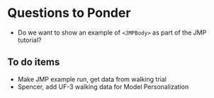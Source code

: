 # Questions to Ponder

- Do we want to show an example of `<JMPBody>` as part of the JMP tutorial?

## To do items

- Make JMP example run, get data from walking trial
- Spencer, add UF-3 walking data for Model Personalization

